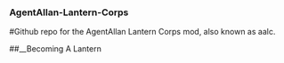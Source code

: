 ### AgentAllan-Lantern-Corps

#Github repo for the AgentAllan Lantern Corps mod, also known as aalc.  

##__Becoming A Lantern
